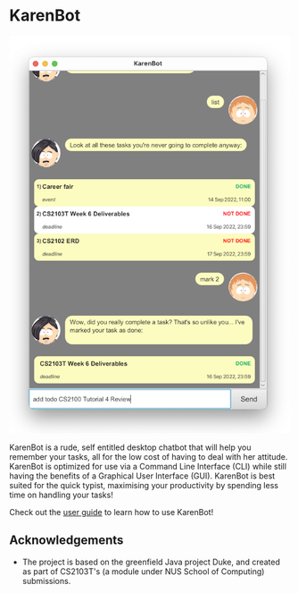 # KarenBot

![Ui](docs/Ui.png)

KarenBot is a rude, self entitled desktop chatbot that will help you remember your tasks, all for the low cost of having to deal with her attitude. KarenBot is optimized for use via a Command Line Interface (CLI) while still having the benefits of a Graphical User Interface (GUI). KarenBot is best suited for the quick typist, maximising your productivity by spending less time on handling your tasks!

Check out the [user guide](https://sikai00.github.io/KarenBot/) to learn how to use KarenBot!

## Acknowledgements
* The project is based on the greenfield Java project Duke, and created as part of CS2103T's (a module under NUS School of Computing) submissions.
